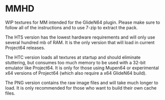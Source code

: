 # MMHD
WIP textures for MM intended for the GlideN64 plugin. Please make sure to follow all of the instructions and to use 7-zip to extract the pack. 

The HTS version has the lowest hardware requirements and will only use several hundred mb of RAM. It is the only version that will load in current Project64 releases.

The HTC version loads all textures at startup and should eliminate stuttering, but consumes too much memory to be used with a 32-bit emulator like Project64. It is only for those using Mupen64 or experimental x64 versions of Project64 (which also require a x64 GlideN64 build). 

The PNG version contains the raw image files and will take much longer to load. It is only recommended for those who want to build their own cache files.
